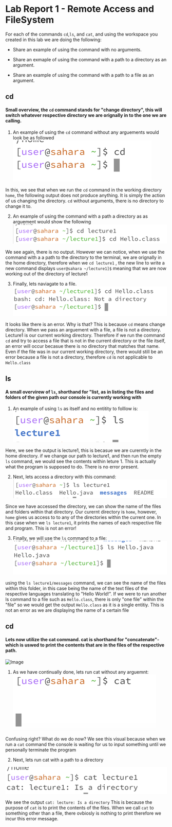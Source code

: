 # Lab Report 1 - Remote Access and FileSystem


For each of the commands `cd`,`ls`, and `cat`, and using the workspace you created in this lab we are doing the following:

* Share an example of using the command with no arguments. 

* Share an exmaple of using the command with a path to a directory as an argument.

* Share an example of using the command with a path to a file as an argument.

## cd

#### Small overview, the `cd` command stands for "change directory", this will switch whatever respective directory we are orignally in to the one we are calling.

1) An example of using the `cd` command without any arguements would look be as followed
   ![Image](cd1.png)

In this, we see that when we run the `cd` command in the working directory `home`, the following output does not produce anything. It is simply the action of us changing the directory. `cd` without arguments, there is no directory to change it to.

2) An example of using the command with a path a directory as as arguement would show the following
 ![Image](cd2.png)

We see again, there is no output. However we can notice, when we use the command with a a path to the directory to the terminal, we are orignally in the home directory, therefore when we `cd lecture1` , the new line to write a new command displays `user@sahara ~/lecture1]$` meaning that we are now working out of the directory of lecture1 

3) Finally, lets naviagate to a file.
   ![Image](cd3.png)


It looks like there is an error. Why is that? This is because `cd` means change directory. When we pass an arguement with a file, a file is not a directory. Lecture1 is our current working directory. Therefore if we run the command `cd` and try to access a file that is not in the current directory or the file itself, an error will occur becasue there is no directory that matches that name. Even if the file was in our current working directory, there would still be an error because a file is not a directory, therefore `cd` is not applicable to `Hello.class`

## ls
#### A small overvirew of `ls`, shorthand for "list, as in listing the files and folders of the given path our console is currently working with

1) An example of using `ls` as itself and no entitity to folllow is:
  ![Image](ls1.png)

Here, we see the output is lecture1, this is becasue we are curerntly in the home directory. if we change our path to lecture1, and then run the empty `ls` command, we would see the contents within leture 1. This is actually what the program is supposed to do. There is no error present.

2) Next, lets access a directory with this command: 
![Image](ls2.png)

Since we have accessed the directory, we can show the name of the files and folders within that directory. Our curernt directory is `home`, however, `home` gives us access to to any of the directories within the current one. In this case when we `ls lecture1`, it prints the names of each respective file and program. This is not  an error!

3) Finally, we will use the `ls` command to a file:
![Image](ls3.png)

using the `ls lecture1/messages` command, we can see the name of the files within this folder, in this case being the name of the text files of the respective languages translating to "Hello World!". If we were to run another ls command to a file such as `Hello.class`, there is only "one file" within the "file" so we would get the output `Hello.class` as it is a single entitiy. This is not an error as we are displaying the name of a certain file

## cd 
#### Lets now utilize the cat command. cat is shorthand for "concatenate"- which is uswed to print the contents that are in the files of the respective path.
![Image](<img width="473" alt="Screenshot 2023-10-17 at 10 38 37 AM" src="https://github.com/sorryAri3/cse15l-lab-reports/assets/144184249/141b689f-c2fc-4151-a264-6d8ebcd99e08">)

1) As we have continually done, lets run cat without any arguemnt:
![Image](cat1.png)

Confusing right? What do we do now? We see this visual because when we run a `cat` command the console is waiting for us to input something until we personally terminate the program

2) Next, lets run cat with a path to a directory

![Image](cat2.png)

We see the output `cat: lecture: Is a directory` This is because the purpose of `cat` is to print the contents of the files. When we call `cat` to something other than a file, there ovbiosly is nothing to print therefore we incur this error message.
